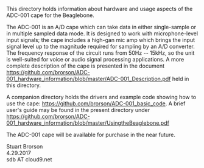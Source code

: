 This directory holds information about hardware and usage aspects of the ADC-001 
cape for the Beaglebone.  

The ADC-001 is an A/D cape which can take data in either single-sample or in multiple
sampled data mode.  It is designed to work with microphone-level input
signals; the cape includes a high-gan mic amp which brings the input
signal level up to the magnitude required for sampling by an A/D
converter.  The frequency response of the circuit runs from 50Hz -- 15kHz, so
the unit is well-suited for voice or audio signal processing applications.  A more
complete description of the cape is presented in the document 
https://github.com/brorson/ADC-001_hardware_information/blob/master/ADC-001_Description.pdf
held in this directory.  

A companion directory holds the drivers and example code showing how to use the cape:
https://github.com/brorson/ADC-001_basic_code.  A brief user's guide may be found in 
the present directory under 
https://github.com/brorson/ADC-001_hardware_information/blob/master/UsingtheBeaglebone.pdf


The ADC-001 cape will be available for purchase in the near future.

Stuart Brorson  
4.29.2017  
sdb AT cloud9.net  
